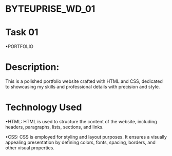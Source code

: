 # BYTEUPRISE_WD_01

# Task 01 

•PORTFOLIO

# Description:

This is a polished portfolio website crafted with HTML and CSS, dedicated to showcasing my skills and professional details with precision and style.

# Technology Used

•HTML: HTML is used to structure the content of the website, including headers, paragraphs, lists, sections, and links.

•CSS: CSS is employed for styling and layout purposes. It ensures a visually appealing presentation by defining colors, fonts, spacing, borders, and other visual properties.
